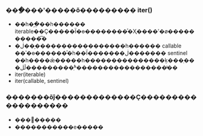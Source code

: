 ### ���ַ���ʹ�����õ��������� iter()

- ��һ�֣�ֻ��һ������ iterable��Ҫ�����Ϊ�ɵ��������ͣ�Ҳ����ʹ�ø����������͡�
- �ڶ��֣�����������������һ������ callable ��ʾ�ɵ������ͣ�һ��Ϊ�������ڶ������� sentinel
  ��һ����ǣ�����һ���������������ķ���ֵ���ڵڶ���������ֵʱ�����������������ֹͣ��
- iter(iterable)
- iter(callable, sentinel)

### �������õĵ�������������Ҫ�������������������

- ���޵�����
- �����������е�����

    

